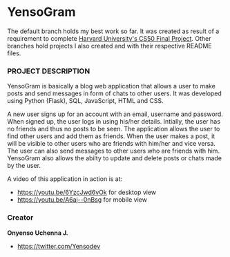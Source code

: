 # YensoGram

The default branch holds my best work so far. It was created as result of a requirement to complete [Harvard University's CS50 Final Project](https://cs50.harvard.edu/x/2020/project/).
Other branches hold projects I also created and with their respective README files.

### PROJECT DESCRIPTION

YensoGram is basically a blog web application that allows a user to make posts and send messages in form of chats to other users. It was developed using Python (Flask), SQL, JavaScript, HTML and CSS.

A new user signs up for an account with an email, username and password. When signed up, the user logs in using his/her details. Intially, the user
has no friends and thus no posts to be seen. The application allows the user to find other users and add them as friends. When the user makes a post,
it will be visible to other users who are friends with him/her and vice versa. The user can also send messages to other users
who are friends with him. YensoGram also allows the abilty to update and delete posts or chats made by the user.

A video of this application in action is at:
- https://youtu.be/6YzcJwd6vOk for desktop view
- https://youtu.be/A6aj--0nBsg for mobile view

### Creator

**Onyenso Uchenna J.**
- https://twitter.com/Yensodev
